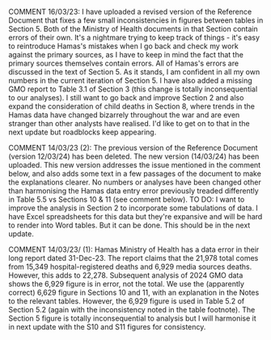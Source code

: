 COMMENT 16/03/23:
I have uploaded a revised version of the Reference Document that fixes a few small inconsistencies in figures between tables in Section 5. Both of the Ministry of Health documents in that Section contain errors of their own. It's a nightmare trying to keep track of things - it's easy to reintroduce Hamas's mistakes when I go back and check my work against the primary sources, as I have to keep in mind the fact that the primary sources themselves contain errors. All of Hamas's errors are discussed in the text of Section 5. As it stands, I am confident in all my own numbers in the current iteration of Section 5. I have also added a missing GMO report to Table 3.1 of Section 3 (this change is totally inconsequential to our analyses). I still want to go back and improve Section 2 and also expand the consideration of child deaths in Section 8, where trends in the Hamas data have changed bizarrely throughout the war and are even stranger than other analysts have realised. I'd like to get on to that in the next update but roadblocks keep appearing.

COMMENT 14/03/23 (2):
The previous version of the Reference Document (version 12/03/24) has been deleted. The new version (14/03/24) has been uploaded. This new version addresses the issue mentioned in the comment below, and also adds some text in a few passages of the document to make the explanations clearer. No numbers or analyses have been changed other than harmonising the Hamas data entry error previously treaded differently in Table 5.5 vs Sections 10 & 11 (see comment below). TO DO: I want to improve the analysis in Section 2 to incorporate some tabulations of data. I have Excel spreadsheets for this data but they're expansive and will be hard to render into Word tables. But it can be done. This should be in the next update.

COMMENT 14/03/23/ (1):
Hamas Ministry of Health has a data error in their long report dated 31-Dec-23. The report claims that the 21,978 total comes from 15,349 hospital-registered deaths and 6,929 media sources deaths. However, this adds to 22,278. Subsequent analysis of 2024 GMO data shows the 6,929 figure is in error, not the total. We use the (apparently correct) 6,629 figure in Sections 10 and 11, with an explanation in the Notes to the relevant tables. However, the 6,929 figure is used in Table 5.2 of Section 5.2 (again with the inconsistency noted in the table footnote). The Section 5 figure is totally inconsequential to analysis but I will harmonise it in next update with the S10 and S11 figures for consistency.
